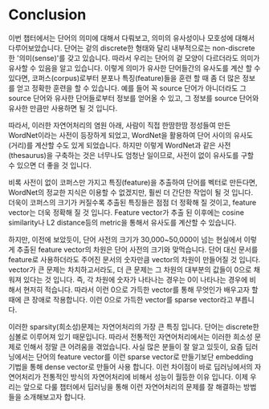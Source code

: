 # Conclusion

이번 챕터에서는 단어의 의미에 대해서 다뤄보고, 의미의 유사성이나 모호성에 대해서 다루어보았습니다. 단어는 겉의 discrete한 형태와 달리 내부적으로는 non-discrete한 '의미(sense)'를 갖고 있습니다. 따라서 우리는 단어의 겉 모양이 다르더라도 의미가 유사할 수 있음을 알고 있습니다. 이렇게 의미가 유사한 단어들간의 유사도를 계산 할 수 있다면, 코퍼스(corpus)로부터 분포나 특징(feature)들을 훈련 할 때 좀 더 많은 정보를 얻고 정확한 훈련을 할 수 있습니다. 예를 들어 꼭 source 단어가 아니더라도 그 source 단어와 유사한 단어들로부터 정보를 얻어올 수 있고, 그 정보를 source 단어와 유사한 만큼만 사용하면 될 것 입니다.

따라서, 이러한 자연어처리의 염원 아래, 사람이 직접 한땀한땀 정성들여 만든 WordNet이라는 사전이 등장하게 되었고, WordNet을 활용하여 단어 사이의 유사도(거리)를 계산할 수도 있게 되었습니다. 하지만 이렇게 WordNet과 같은 사전(thesaurus)을 구축하는 것은 너무나도 엄청난 일이므로, 사전이 없이 유사도를 구할 수 있으면 더 좋을 것 입니다.

비록 사전이 없이 코퍼스만 가지고 특징(feature)을 추출하여 단어를 벡터로 만든다면, WordNet의 정교한 지식은 이용할 수 없겠지만, 훨씬 더 간단한 작업이 될 것 입니다. 더욱이 코퍼스의 크기가 커질수록 추출된 특징들은 점점 더 정확해 질 것이고, feature vector는 더욱 정확해 질 것 입니다. Feature vector가 추출 된 이후에는 cosine similarity나 L2 distance등의 metric을 통해서 유사도를 계산할 수 있습니다.

하지만, 이전에 보았듯이, 단어 사전의 크기가 30,000~50,000이 넘는 현실에서 이렇게 추출된 feature vector의 차원은 단어 사전의 크기와 맞먹습니다. 단어 대신 문서를 feature로 사용하더라도 주어진 문서의 숫자만큼 vector의 차원이 만들어질 것 입니다. vector가 큰 문제는 차치하고서라도, 더 큰 문제는 그 차원의 대부분의 값들이 0으로 채워져 있다는 것 입니다. 즉, 각 차원에 숫자가 나타나는 경우는 0이 나타나는 경우에 비해서 현저히 적습니다. 따라서 이런 0으로 가득한 vector를 통해 무엇인가 배우고자 할 때에 큰 장애로 작용합니다. 이런 0으로 가득한 vector를 sparse vector라고 부릅니다.

이러한 sparsity(희소성)문제는 자연어처리의 가장 큰 특징 입니다. 단어는 discrete한 심볼로 이루어져 있기 때문입니다. 따라서 전통적인 자연어처리에서는 이러한 희소성 문제로 인해서 정말 큰 어려움을 겪었습니다. 사실 많은 분들이 잘 알고 있듯이, 요즘 딥러닝에서는 단어의 feature vector를 이런 sparse vector로 만들기보단 embedding 기법을 통해 dense vector로 만들어 사용 합니다. 이런 차이점이 바로 딥러닝에서의 자연어처리가 전통적인 방식의 자연어처리에 비해서 성능이 월등한 이유 입니다. 이제 우리는 앞으로 다룰 챕터에서 딥러닝을 통해 이런 자연어처리의 문제를 잘 해결하는 방법들을 소개해보고자 합니다.